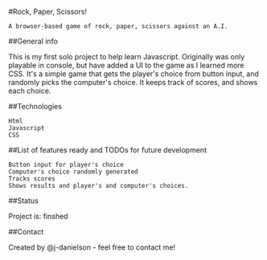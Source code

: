 #Rock, Paper, Scissors!

    A browser-based game of rock, paper, scissors against an A.I.


##General info

This is my first solo project to help learn Javascript. Originally was only playable in console, but have added a UI to the game as I learned more CSS. It's a simple game that gets the player's choice from button input, and randomly picks the computer's choice. It keeps track of scores, and shows each choice.


##Technologies

    Html
    Javascript
    CSS

##List of features ready and TODOs for future development

    Button input for player's choice
    Computer's choice randomly generated
    Tracks scores
    Shows results and player's and computer's choices.

##Status

Project is: finshed

##Contact

Created by @j-danielson - feel free to contact me!